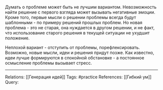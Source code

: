 Думать о проблеме может быть не лучшим вариантом. Невозможность найти решение с первого взгляда может вызывать негативные эмоции. Кроме того, первые мысли о решении проблемы всегда будут шаблонными - по примеру решений прошлых проблем. Но новая проблема - это не старая, она нуждается в другом решении, и не факт, что использование старого решения в текущей ситуации не ухудшит положение. 

Неплохой вариант - отступить от проблемы, порефлексировать. Возможно, новые мысли, идеи и решения придут позже. Как известно, идеи лучше формируются в спокойной обстановке - а постоянное осмысление проблемы вызывает стресс. 

___
Relations: [[Генерация идей]] 
Tags: #practice 
References: [[Гибкий ум]] 
Query: 